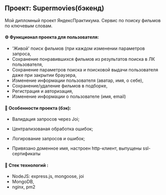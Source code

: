 ## Проект: Supermovies(бэкенд)

Мой дипломный проект ЯндексПрактикума.
Сервис по поиску фильмов по ключевым словам.

#### ⚙️ Функционал проекта для пользователя:
- 'Живой' поиск фильмов (при каждом изменении параметров запроса,
- Сохранение понравившихся фильмов из результатов поиска в ЛК пользователя,
- Сохранение параметров поиска и поисковой выдачи пользователя даже при закрытии браузера,
- Изменение информации пользователя (аватар, имя, о себе),
- Сохранение/удаление фильмов в подборке,
- Регистрация и авторизация,
- Изменение информации о пользователе (имя, email)

  
#### 📌 Особенности проекта (бэк):

- Валидация запросов через Joi;

- Централизованая обработка ошибок;

- Логирование запросов и ошибок;

- Привязано доменное имя, настроен http-клиент, выпущены ssl-сертификаты


#### 🔬 Стек технологий :
- NodeJS: express.js, mongoose, joi
- MongoDB,
- nginx, pm2 
